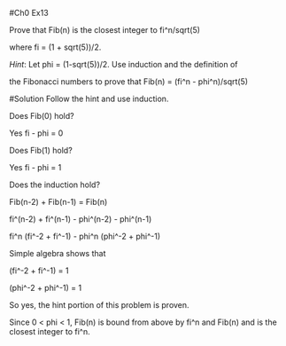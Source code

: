 #Ch0 Ex13

Prove that Fib(n) is the closest integer to fi^n/sqrt(5)

where fi = (1 + sqrt(5))/2.

*Hint*: Let phi = (1-sqrt(5))/2.  Use induction and the definition of 

the Fibonacci numbers to prove that Fib(n) = (fi^n - phi^n)/sqrt(5)

#Solution
Follow the hint and use induction.

Does Fib(0) hold?

Yes fi - phi = 0

Does Fib(1) hold?

Yes fi - phi = 1 

Does the induction hold?

Fib(n-2) + Fib(n-1) = Fib(n)

fi^(n-2) + fi^(n-1) - phi^(n-2) - phi^(n-1)

fi^n (fi^-2 + fi^-1) - phi^n (phi^-2 + phi^-1)

Simple algebra shows that 

(fi^-2 + fi^-1) = 1

(phi^-2 + phi^-1) = 1

So yes, the hint portion of this problem is proven.  

Since 0 < phi < 1, Fib(n) is bound from above by fi^n and Fib(n)
and is the closest integer to fi^n.  
